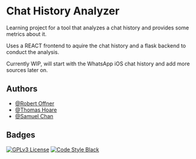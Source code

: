 # Chat History Analyzer

Learning project for a tool that analyzes a chat history and provides some metrics about it.

Uses a REACT frontend to aquire the chat history and a flask backend to conduct the analysis.

Currently WIP, will start with the WhatsApp iOS chat history and add more sources later on.

## Authors

- [@Robert Offner](https://github.com/Gitznik)
- [@Thomas Hoare](https://github.com/thomashoare)
- [@Samuel Chan](https://github.com/Samuel-Yanming-Chan)


## Badges

[![GPLv3 License](https://img.shields.io/badge/License-GPL%20v3-yellow.svg)](https://opensource.org/licenses/)
[![Code Style Black](https://img.shields.io/badge/code%20style-black-000000.svg)](https://github.com/psf/black)

